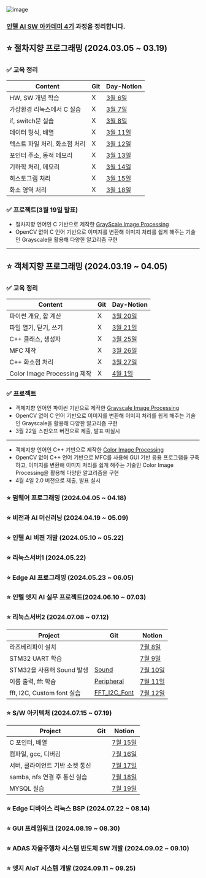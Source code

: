 ![image](https://github.com/user-attachments/assets/78604be0-2066-465a-8873-9d3a9c85dff7)

### [인텔 AI SW 아카데미 4기](https://www.kccistc.net/education/professionalSkillEduDetail.do?rootMenuId=3916&menuId=3919&gaebalwon_cd=09000&gwajeong_no=M2024005) 과정을 정리합니다.


## ⭐ 절차지향 프로그래밍 (2024.03.05 ~ 03.19)
### ✅ 교육 정리
|Content|Git|Day-Notion|
|------|---|---|
|HW, SW 개념 학습|X|[3월 6일](https://mixed-makeup-d9d.notion.site/C-C-Python-8789db5651274022ad86fdcdcf4909ed?pvs=4)|
|가상환경 리눅스에서 C 실습|X|[3월 7일](https://www.notion.so/3-7-C-d5ca894b57ae42cb98d085528a4c94ab)|
|if, switch문 실습|X|[3월 8일](https://www.notion.so/3-8-if-switch-b39d2047a4cc469eb0340426c3353dcb)
|데이터 형식, 배열|X|[3월 11일](https://www.notion.so/3-11-9a7301d36d9444a6bcd949507dc87ee8?pvs=4)
|텍스트 파일 처리, 화소점 처리|X|[3월 12일](https://www.notion.so/3-12-4427cbc127d44ce88973779d1fd88927?pvs=4)
|포인터 주소, 동적 메모리|X|[3월 13일](https://www.notion.so/3-13-940e7129831f4b2ba7363510471fabf7?pvs=4)
|기하학 처리, 메모리|X|[3월 14일](https://www.notion.so/3-14-076cec81a3a045398f35dea735518299?pvs=4)
|히스토그램 처리|X|[3월 15일](https://www.notion.so/3-15-6b3dbb5c4ca8433283b5574766ec2c16?pvs=4)
|화소 영역 처리|X|[3월 18일](https://www.notion.so/3-18-c3e0eb1c883b408e811a8e475a08296b?pvs=4)

### ✅ 프로젝트(3월 19일 발표)
- 절차지향 언어인 C 기반으로 제작한 [GrayScale Image Processing](https://github.com/Seongwoo-Lee97/Image_Processing_Project_Intel_04/blob/fd3cf4b9fbb5132edd8f759c862ba9a99df41667/%EB%AF%B8%EB%8B%88%ED%94%84%EB%A1%9C%EC%A0%9D%ED%8A%B8_Ver1_%EC%9D%B4%EC%84%B1%EC%9A%B0_%EC%86%8C%EC%8A%A4%EC%BD%94%EB%93%9C.c)
- OpenCV 없이 C 언어 기반으로 이미지를 변환해 이미지 처리를 쉽게 해주는 기술인 Grayscale을 활용해 다양한 알고리즘 구현


---


## ⭐ 객체지향 프로그래밍 (2024.03.19 ~ 04.05)
### ✅ 교육 정리
|Content|Git|Day-Notion|
|------|---|---|
|파이썬 개요, 합 계산|X|[3월 20일](https://www.notion.so/3-20-49a8cdfc06d84eeab44d45d24545686e?pvs=4)
|파일 열기, 닫기, 쓰기|X|[3월 21일](https://www.notion.so/3-21-58cd3b5724d444ba8a216958feeb065d?pvs=4)
|C++ 클래스, 생성자|X|[3월 25일](https://www.notion.so/3-25-C-f3bc02eadb5e4cbfae7d0c5f019de1b0?pvs=4)
|MFC 제작|X|[3월 26일](https://www.notion.so/3-26-MFC-4297da8e73864e7cbba1194b9be0e261?pvs=4)
|C++ 화소점 처리|X|[3월 27일](https://www.notion.so/3-27-C-71e78e560e854b44bd4dd64c8657441b?pvs=4)
|Color Image Processing 제작|X|[4월 1일](https://www.notion.so/4-1-Color-Image-Processing-1e7e9213d542458383b4072ab3039fab?pvs=4)

### ✅ 프로젝트
- 객체지향 언어인 파이썬 기반으로 제작한 [Grayscale Image Processing](https://github.com/SeongwooLeeMidas/Image_Processing_Project_Intel_04/blob/main/%EB%AF%B8%EB%8B%88%ED%94%84%EB%A1%9C%EC%A0%9D%ED%8A%B8_Ver1.0_%EC%8A%A4%ED%95%80%EC%98%A4%ED%94%84_%EC%9D%B4%EC%84%B1%EC%9A%B0_%EC%86%8C%EC%8A%A4%EC%BD%94%EB%93%9C.py)
- OpenCV 없이 C 언어 기반으로 이미지를 변환해 이미지 처리를 쉽게 해주는 기술인 Grayscale을 활용해 다양한 알고리즘 구현
- 3월 22일 스핀오프 버전으로 제출, 발표 미실시
---
- 객체지향 언어인 C++ 기반으로 제작한 [Color Image Processing](https://github.com/SeongwooLeeMidas/Image_Processing_Project_Intel_04/tree/main/%EB%AF%B8%EB%8B%88%ED%94%84%EB%A1%9C%EC%A0%9D%ED%8A%B8_Ver2_%EC%BD%94%EB%93%9C)
- OpenCV 없이 C++ 언어 기반으로 MFC를 사용해 GUI 기반 응용 프로그램을 구축하고, 이미지를 변환해 이미지 처리를 쉽게 해주는 기술인 Color Image Processing을 활용해 다양한 알고리즘을 구현
- 4월 4일 2.0 버전으로 제출, 발표 실시

### ⭐ 펌웨어 프로그래밍 (2024.04.05 ~ 04.18)

### ⭐ 비전과 AI 머신러닝 (2024.04.19 ~ 05.09)

### ⭐ 인텔 AI 비젼 개발 (2024.05.10 ~ 05.22)

### ⭐ 리눅스서버1 (2024.05.22)

### ⭐ Edge AI 프로그래밍 (2024.05.23 ~ 06.05)

### ⭐ 인텔 엣지 AI 실무 프로젝트(2024.06.10 ~ 07.03)

### ⭐ 리눅스서버2 (2024.07.08 ~ 07.12)
|Project|Git|Notion|
|------|---|---|
|라즈베리파이 설치| |[7월 8일](https://www.notion.so/0708-1-4edf04650d02401dbe605e1b3134951b?pvs=4)
|STM32 UART 학습| |[7월 9일](https://www.notion.so/0710-STM-Sound-f4c5e413cfbf495c9e196142dc33d62b?pvs=4)
|STM32을 사용해 Sound 발생|[Sound](https://github.com/SeongwooLeeMidas/Intel_04_academy/tree/main/STM32_Firmware_Control/Sound_0710)|[7월 10일](https://www.notion.so/0711-ffp-8980d456e1db4564b817b901a9475dce?pvs=4)
|이름 출력, fft 학습|[Peripheral](https://github.com/SeongwooLeeMidas/Intel_04_academy/tree/main/STM32_Firmware_Control/Peripheral_0711)|[7월 11일](https://www.notion.so/0708-1-4edf04650d02401dbe605e1b3134951b?pvs=4)
|fft, I2C, Custom font 실습|[FFT_I2C_Font](https://github.com/SeongwooLeeMidas/Intel_04_academy/tree/main/STM32_Firmware_Control/FFT_I2C_Font_0712)|[7월 12일](https://www.notion.so/0712-fft-I2C-Custom-Font-3cd2e071dfce4539afb91f9ff0df097b?pvs=4)


### ⭐ S/W 아키텍처 (2024.07.15 ~ 07.19)
|Project|Git|Notion|
|------|---|---|
|C 포인터, 배열| |[7월 15일](https://www.notion.so/0715-3684f92f5fbd4fceae3df6a5ab65d3c0?pvs=4)
|컴파일, gcc, 디버깅| |[7월 16일](https://www.notion.so/0716-gcc-73ed647d5c204c9b803068a8ac79fe91?pvs=4)
|서버, 클라이언트 기반 소켓 통신| |[7월 17일](https://www.notion.so/0717-4f6c79cbd7e7438ca2ce1c73bec5ba94?pvs=4)
|samba, nfs 연결 후 통신 실습| |[7월 18일](https://www.notion.so/0718-fa4ff7a2a5624de89e1b826903814888?pvs=4)
|MYSQL 실습| |[7월 19일](https://www.notion.so/0719-mysql-9ab94771de90420598cf98659c3cbaa7?pvs=4)


### ⭐ Edge 디바이스 리눅스 BSP (2024.07.22 ~ 08.14)

### ⭐ GUI 프레임워크 (2024.08.19 ~ 08.30)

### ⭐ ADAS 자율주행차 시스템 반도체 SW 개발 (2024.09.02 ~ 09.10)

### ⭐ 엣지 AIoT 시스템 개발 (2024.09.11 ~ 09.25)


